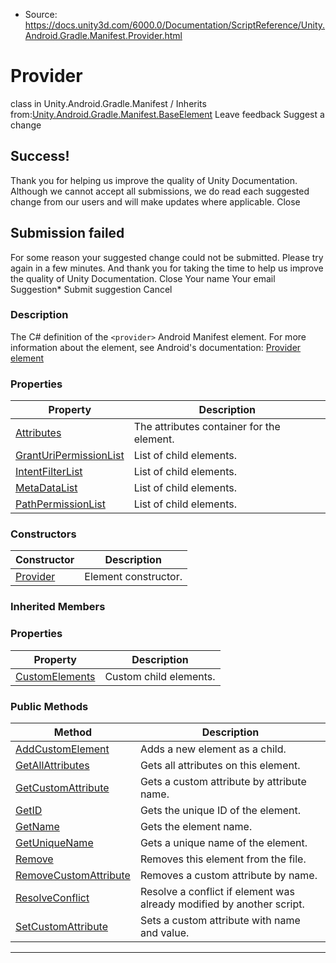 * Source: https://docs.unity3d.com/6000.0/Documentation/ScriptReference/Unity.Android.Gradle.Manifest.Provider.html

# Provider
class in Unity.Android.Gradle.Manifest
/
Inherits from:[Unity.Android.Gradle.Manifest.BaseElement](https://docs.unity3d.com/6000.0/Documentation/ScriptReference/Unity.Android.Gradle.Manifest.BaseElement.html)
Leave feedback
Suggest a change
## Success!
Thank you for helping us improve the quality of Unity Documentation. Although we cannot accept all submissions, we do read each suggested change from our users and will make updates where applicable.
Close
## Submission failed
For some reason your suggested change could not be submitted. Please <a>try again</a> in a few minutes. And thank you for taking the time to help us improve the quality of Unity Documentation.
Close
Your name Your email Suggestion* Submit suggestion
Cancel
### Description
The C# definition of the ` <provider> ` Android Manifest element.
For more information about the element, see Android's documentation: [Provider element](https://developer.android.com/guide/topics/manifest/provider-element)
### Properties
Property | Description  
---|---  
[Attributes](https://docs.unity3d.com/6000.0/Documentation/ScriptReference/Unity.Android.Gradle.Manifest.Provider.Attributes.html) | The attributes container for the <provider> element.  
[GrantUriPermissionList](https://docs.unity3d.com/6000.0/Documentation/ScriptReference/Unity.Android.Gradle.Manifest.Provider.GrantUriPermissionList.html) | List of <grant-uri-permission> child elements.  
[IntentFilterList](https://docs.unity3d.com/6000.0/Documentation/ScriptReference/Unity.Android.Gradle.Manifest.Provider.IntentFilterList.html) | List of <intent-filter> child elements.  
[MetaDataList](https://docs.unity3d.com/6000.0/Documentation/ScriptReference/Unity.Android.Gradle.Manifest.Provider.MetaDataList.html) | List of <meta-data> child elements.  
[PathPermissionList](https://docs.unity3d.com/6000.0/Documentation/ScriptReference/Unity.Android.Gradle.Manifest.Provider.PathPermissionList.html) | List of <path-permission> child elements.  
### Constructors
Constructor | Description  
---|---  
[Provider](https://docs.unity3d.com/6000.0/Documentation/ScriptReference/Unity.Android.Gradle.Manifest.Provider-ctor.html) | Element constructor.  
### Inherited Members
### Properties
Property | Description  
---|---  
[CustomElements](https://docs.unity3d.com/6000.0/Documentation/ScriptReference/Unity.Android.Gradle.Manifest.BaseElement.CustomElements.html) | Custom child elements.  
### Public Methods
Method | Description  
---|---  
[AddCustomElement](https://docs.unity3d.com/6000.0/Documentation/ScriptReference/Unity.Android.Gradle.Manifest.BaseElement.AddCustomElement.html) | Adds a new element as a child.  
[GetAllAttributes](https://docs.unity3d.com/6000.0/Documentation/ScriptReference/Unity.Android.Gradle.Manifest.BaseElement.GetAllAttributes.html) | Gets all attributes on this element.  
[GetCustomAttribute](https://docs.unity3d.com/6000.0/Documentation/ScriptReference/Unity.Android.Gradle.Manifest.BaseElement.GetCustomAttribute.html) | Gets a custom attribute by attribute name.  
[GetID](https://docs.unity3d.com/6000.0/Documentation/ScriptReference/Unity.Android.Gradle.Manifest.BaseElement.GetID.html) | Gets the unique ID of the element.  
[GetName](https://docs.unity3d.com/6000.0/Documentation/ScriptReference/Unity.Android.Gradle.Manifest.BaseElement.GetName.html) | Gets the element name.  
[GetUniqueName](https://docs.unity3d.com/6000.0/Documentation/ScriptReference/Unity.Android.Gradle.Manifest.BaseElement.GetUniqueName.html) | Gets a unique name of the element.  
[Remove](https://docs.unity3d.com/6000.0/Documentation/ScriptReference/Unity.Android.Gradle.Manifest.BaseElement.Remove.html) | Removes this element from the file.  
[RemoveCustomAttribute](https://docs.unity3d.com/6000.0/Documentation/ScriptReference/Unity.Android.Gradle.Manifest.BaseElement.RemoveCustomAttribute.html) | Removes a custom attribute by name.  
[ResolveConflict](https://docs.unity3d.com/6000.0/Documentation/ScriptReference/Unity.Android.Gradle.Manifest.BaseElement.ResolveConflict.html) | Resolve a conflict if element was already modified by another script.  
[SetCustomAttribute](https://docs.unity3d.com/6000.0/Documentation/ScriptReference/Unity.Android.Gradle.Manifest.BaseElement.SetCustomAttribute.html) | Sets a custom attribute with name and value.  
* * *
